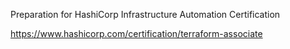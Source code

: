 Preparation for HashiCorp Infrastructure Automation Certification

https://www.hashicorp.com/certification/terraform-associate